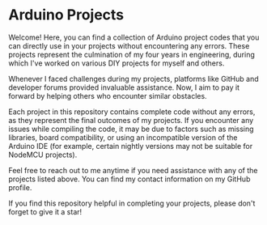# Arduino Projects

Welcome! Here, you can find a collection of Arduino project codes that you can directly use in your projects without encountering any errors. These projects represent the culmination of my four years in engineering, during which I've worked on various DIY projects for myself and others.

Whenever I faced challenges during my projects, platforms like GitHub and developer forums provided invaluable assistance. Now, I aim to pay it forward by helping others who encounter similar obstacles.

Each project in this repository contains complete code without any errors, as they represent the final outcomes of my projects. If you encounter any issues while compiling the code, it may be due to factors such as missing libraries, board compatibility, or using an incompatible version of the Arduino IDE (for example, certain nightly versions may not be suitable for NodeMCU projects).

Feel free to reach out to me anytime if you need assistance with any of the projects listed above. You can find my contact information on my GitHub profile.

If you find this repository helpful in completing your projects, please don't forget to give it a star!

